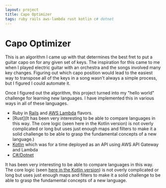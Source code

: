 ```yaml
---
layout: project
title: Capo Optimizer
tags: ruby rails aws-lambda rust kotlin c# dotnet
---
```

# Capo Optimizer
This is an algorithm I came up with that determines the best fret to put a guitar capo on for any given set of keys. The inspiration for this came to me when I played electric guitar with an orchestra and the songs involved many key changes. Figuring out which capo position would lead to the easiest way to transpose all of the keys in a song wasn't always a simple process, but I figured I could automate it.

Once I figured out the algorithm, this project turned into my "hello world" challenge for learning new languages. I have implemented this in various ways in all of these languages.

* Ruby in [Rails](https://github.com/RileyMathews/rhythm-ninja-capo-optimizer-rails) and [AWS Lambda](https://github.com/RileyMathews/rhythm-ninja-capo-optimizer-lambda-ruby) flavors.
* [Rust](It has been very interesting to be able to compare languages in this way. The core logic (seen here in the Kotlin version) is not overly complicated or long but uses just enough maps and filters to make it a solid challenge to be able to grasp the fundamental concepts of a new language.)
* [Kotlin](https://github.com/RileyMathews/rhythm-ninja-capo-optimizer-lambda-kotlin) which was for a time deployed as an API using AWS API Gateway and Lambda
* [C#/Dotnet](https://github.com/RileyMathews/rhythm-ninja-capo-optimizer-dotnet)

It has been very interesting to be able to compare languages in this way. The core logic (seen [here in the Kotlin version](https://github.com/RileyMathews/rhythm-ninja-capo-optimizer-lambda-kotlin/blob/57756a11104b16e074848c11e0e8dc845a376888/src/main/kotlin/com/rileymathews/services/CapoService.kt#L8)) is not overly complicated or long but uses just enough maps and filters to make it a solid challenge to be able to grasp the fundamental concepts of a new language.
